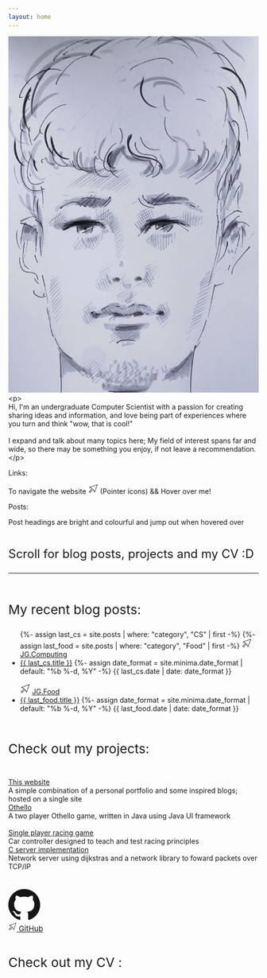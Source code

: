 ```yaml
---
layout: home
---
```

<!-- Introductory paragraph -->
<div id="introduction">
    <!-- Introduction photo and small text -->
    <div class="row">
        <!-- First column with the image -->
        <div class="photo-container col-1">
            <img src="rootMedia/drawn-selfie.jpg" alt="Description of the image">
        </div>
        <!-- Second column with the description -->
        <div class="col-2">
            <div class="center-content secondary-text">&lt;<span class="html-tag">p</span>&gt;</div>
            Hi, I'm an undergraduate Computer Scientist with a passion for creating sharing ideas and information, and love being part of experiences where you turn and think "wow, that is cool!" 
            <br><br>
            I expand and talk about many topics here; My field of interest spans far and wide, so there may be something you enjoy, if not leave a recommendation.
            <div class="center-content secondary-text">&lt;<span class="html-tag">/p</span>&gt;</div>
        </div>
    </div>
    <!--- Information about site navigation -->
    <div id="SecondInfo">
        <p class="no-padding-paragraph">Links:</p>
            To navigate the website 
            <img src="/rootMedia/windows cursor.png" alt="cursor" style="width: 20px; height: 20px;"> (Pointer icons) && <a class="headertut">Hover over me!</a>
            <p class="no-padding-paragraph">Posts:</p>
        Post headings are bright and colourful and jump out when hovered over
    </div>
    <br>
    <!--- Page seperator--->
    <div id="ThirdInfo">
        <p class="center-content no-padding-paragraph" style="font-size:24px;">Scroll for blog posts, projects and my CV :D</p>
        <hr><br>
    </div>
</div>
<!-- Blog posts All posts are assigned to a group based on there category-->
<p class="no-padding-paragraph" style="font-size: 26px">My recent blog posts:</p> 
<div id="blog posts"  class="center-content">
    <ul class = "older-posts">
        {%- assign last_cs = site.posts | where: "category", "CS" | first -%}
        {%- assign last_food = site.posts | where: "category", "Food" | first -%}
        <img src="/rootMedia/windows cursor.png" alt="cursor" style="width: 20px; height: 20px;">
        <a class="no-padding-paragraph headertut" href="/Technology/">JG.Computing</a> 
        <li>
            <a class="post-link-tech" href="{{ last_cs.url }}">{{ last_cs.title }}</a>
            {%- assign date_format = site.minima.date_format | default: "%b %-d, %Y" -%}
            <span class="post-meta">{{ last_cs.date | date: date_format }}</span>
        </li>
        <br>
        <img src="/rootMedia/windows cursor.png" alt="cursor" style="width: 20px; height; 20px;">
        <a class="no-padding-paragraph headertut" href="/food/">JG.Food</a> 
        <li>
            <a class="post-link-food" href="{{ last_food.url }}">{{ last_food.title }}</a>
            {%- assign date_format = site.minima.date_format | default: "%b %-d, %Y" -%}
            <span class="post-meta">{{ last_food.date | date: date_format }}</span>
        </li>
    </ul>
</div>
<br>
<!-- Projects -->
<p class="no-padding-paragraph" style="font-size: 26px">Check out my projects:</p>
<br> 
<div class="center-content">
    <!-- Website project  -->
    <div class="bordered-text center-content">
        <a class="no-padding-paragraph headertut" href="aboutMePages/about-website.html">This website</a><br>
        <span class="post-meta">A simple combination of a personal portfolio and some inspired blogs; hosted on a single site</span>
    </div>
    <!-- Othello Game project  -->
    <div class="bordered-text center-content">
        <a class="no-padding-paragraph headertut" href="aboutMePages/about-othello.html">Othello</a><br>
        <span class="post-meta">A two player Othello game, written in Java using Java UI framework </span>
    </div>
    <br>
    <!-- Car racing game-->
    <div class="bordered-text center-content">
        <a class="no-padding-paragraph headertut" href="aboutMePages/about-racing.html">Single player racing game</a><br>
        <span class="post-meta">Car controller designed to teach and test racing principles</span>
    </div>
    <!-- C server development -->
    <div class="bordered-text center-content">
        <a class="no-padding-paragraph headertut" href="aboutMePages/about-cserver.html">C server implementation</a><br>
        <span class="post-meta">Network server using dijkstras and a network library to foward packets over TCP/IP</span>
    </div>
    <br>
</div>

<!-- Github symbol -->
<div class="center-content">
    <p class="no-padding-paragraph" style="font-size: 20px"></p>
    <a href="https://github.com/jamesgammo">
        <picture>
        <source srcset="/rootMedia/github.png">
        <img src="/rootMedia/github.png">
        </picture>
        <br/>
        <img src="/rootMedia/windows cursor.png" alt="cursor" style="width: 17px; height; 17px;">
        <small class="headertut" style="font-size: 15px">GitHub</small>
    </a>
</div>

<!-- Content for CV -->
<div class="center-content">
    <br>
    <p class="no-padding-paragraph" style="font-size: 26px">Check out my CV     :</p>
    <object
        type="application/pdf"
        data="/rootMedia/JamesGammonCVPDF.pdf"
        width="800"
        height="700"
        class="center-content"
    >
    </object>
</div>
